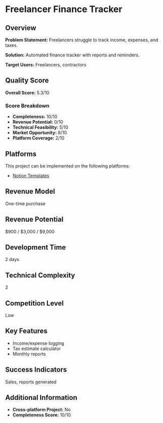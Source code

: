# Freelancer Finance Tracker

## Overview
**Problem Statement:** Freelancers struggle to track income, expenses, and taxes.

**Solution:** Automated finance tracker with reports and reminders.

**Target Users:** Freelancers, contractors

## Quality Score
**Overall Score:** 5.3/10

### Score Breakdown
- **Completeness:** 10/10
- **Revenue Potential:** 0/10
- **Technical Feasibility:** 5/10
- **Market Opportunity:** 8/10
- **Platform Coverage:** 2/10

## Platforms
This project can be implemented on the following platforms:
- [Notion Templates](./platforms/notion-templates/)

## Revenue Model
One-time purchase

## Revenue Potential
$900 / $3,000 / $9,000

## Development Time
2 days

## Technical Complexity
2

## Competition Level
Low

## Key Features
- Income/expense logging
- Tax estimate calculator
- Monthly reports

## Success Indicators
Sales, reports generated

## Additional Information
- **Cross-platform Project:** No
- **Completeness Score:** 10/10
